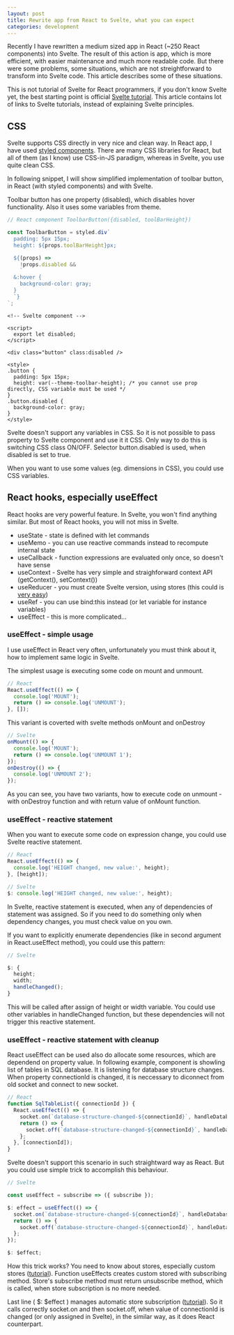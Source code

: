 ```yaml
---
layout: post
title: Rewrite app from React to Svelte, what you can expect
categories: development
---
```


Recently I have rewritten a medium sized app in React (~250 React components) into Svelte. The result of this action is app, which is more efficient, with easier maintenance and much more readable code. But there were some problems, some situations, which are not streightforward to transform into Svelte code. This article describes some of these situations.

This is not tutorial of Svelte for React programmers, if you don't know Svelte yet, the best starting point is official [Svelte tutorial](https://svelte.dev/tutorial/). This article contains lot of links to Svelte tutorials, instead of explaining Svelte principles.

## CSS

Svelte supports CSS directly in very nice and clean way. In React app, I have used [styled components](https://styled-components.com/). 
There are many CSS libraries for React, but all of them (as I know) use CSS-in-JS paradigm, whereas in Svelte, you use quite clean CSS.

In following snippet, I will show simplified implementation of toolbar button, in React (with styled components) and with Svelte.

Toolbar button has one property (disabled), which disables hover functionality. Also it uses some variables from theme.

```js
// React component ToolbarButton({disabled, toolBarHeight})

const ToolbarButton = styled.div`
  padding: 5px 15px;
  height: ${props.toolBarHeight}px;

  ${(props) =>
    !props.disabled &&
    `
  &:hover {
    background-color: gray;
  }
  `}
`;
```

```vue
<!-- Svelte component -->

<script>
  export let disabled;
</script>

<div class="button" class:disabled />

<style>
.button {
  padding: 5px 15px;
  height: var(--theme-toolbar-height); /* you cannot use prop directly, CSS variable must be used */
}
.button.disabled {
  background-color: gray;
}
</style>
```

Svelte doesn't support any variables in CSS. So it is not possible to pass property to Svelte component and use it it CSS. Only way to do this is switching CSS class ON/OFF. Selector button.disabled is used, when disabled is set to true.

When you want to use some values (eg. dimensions in CSS), you could use CSS variables.

## React hooks, especially useEffect
React hooks are very powerful feature. In Svelte, you won't find anything similar. But most of React hooks, you will not miss in Svelte.

* useState - state is defined with let commands
* useMemo - you can use reactive commands instead to recompute internal state
* useCallback - function expressions are evaluated only once, so doesn't have sense
* useContext - Svelte has very simple and straighforward context API (getContext(), setContext())
* useReducer - you must create Svelte version, using stores (this could is [very easy](https://github.com/dbgate/dbgate/blob/master/packages/web/src/utility/createReducer.ts))
* useRef - you can use bind:this instead (or let variable for instance variables)
* useEffect - this is more complicated...

### useEffect - simple usage

I use useEffect in React very often, unfortunately you must think about it, how to implement same logic in Svelte.

The simplest usage is executing some code on mount and unmount. 

```js
// React
React.useEffect(() => {
  console.log('MOUNT');
  return () => console.log('UNMOUNT');
}, []);
```

This variant is coverted with svelte methods onMount and onDestroy
```js
// Svelte
onMount(() => {
  console.log('MOUNT');
  return () => console.log('UNMOUNT 1');
});
onDestroy(() => {
  console.log('UNMOUNT 2');
});
```

As you can see, you have two variants, how to execute code on unmount - with onDestroy function and with return value of onMount function.

### useEffect - reactive statement

When you want to execute some code on expression change, you could use Svelte reactive statement.

```js
// React
React.useEffect(() => {
  console.log('HEIGHT changed, new value:', height);
}, [height]);
```

```js
// Svelte
$: console.log('HEIGHT changed, new value:', height); 
```

In Svelte, reactive statement is executed, when any of dependencies of statement was assigned. So if you need to do something only when dependency changes, you must check value on you own.

If you want to explicitly enumerate dependencies (like in second argument in React.useEffect method), you could use this pattern:

```js
// Svelte

$: {
  height;
  width;
  handleChanged(); 
}
```
This will be called after assign of height or width variable. You could use other variables in handleChanged function, but these dependencies will not trigger this reactive statement.

### useEffect - reactive statement with cleanup

React useEffect can be used also do allocate some resources, which are dependend on property value. In following example, component is showling list of tables in SQL database. It is listening for database structure changes. When property connectionId is changed, it is neccessary to diconnect from old socket and connect to new socket.

```js
// React
function SqlTableList({ connectionId }) {
  React.useEffect(() => {
    socket.on(`database-structure-changed-${connectionId}`, handleDatabaseStructureChanged);
    return () => {
      socket.off(`database-structure-changed-${connectionId}`, handleDatabaseStructureChanged);
    };
  }, [connectionId]);
}
```

Svelte doesn't support this scenario in such straightward way as React. But you could use simple trick to accomplish this behaviour.

```js
// Svelte

const useEffect = subscribe => ({ subscribe });

$: effect = useEffect(() => {
  socket.on(`database-structure-changed-${connectionId}`, handleDatabaseStructureChanged);
  return () => {
    socket.off(`database-structure-changed-${connectionId}`, handleDatabaseStructureChanged);
  };
});

$: $effect;

```

How this trick works? You need to know about stores, especially custom stores ([tutorial](https://svelte.dev/tutorial/custom-stores)). 
Function useEffects creates custom stored with subscribing method. Store's subscribe method must return unsubscribe method, which is called, when store subscription is no more needed.

Last line ( $: $effect ) manages automatic store subscription ([tutorial](https://svelte.dev/tutorial/auto-subscriptions)). So it calls correctly socket.on and then socket.off, when value of connectionId is changed (or only assigned in Svelte), in the similar way, as it does React counterpart.
